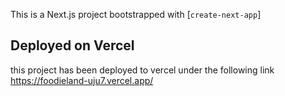 This is a Next.js project bootstrapped with [`create-next-app`]

## Deployed on Vercel

this project has been deployed to vercel under the following link
https://foodieland-uju7.vercel.app/
